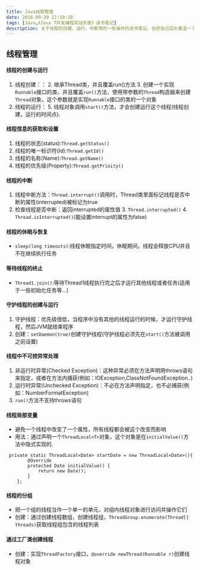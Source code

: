 ```yaml
---
title: Java线程管理
date: 2016-09-30 21:59:18
tags: [Java,《Java 7并发编程实战手册》读书笔记]
description: 关于线程的创建、运行、中断等的一些操作的读书笔记，也好自己回头重温一下基础知识
---
```

## 线程管理

#### 线程的创建与运行
1. 线程创建：：
	2. 继承Thread类，并且覆盖run()方法
	3. 创建一个实现`Runnable`接口的类，并且覆盖`run()`方法，使用带参数的`Thread`构造器来创建`Thread`对象，这个参数就是实现`Runnable`接口的类的一个对象
4. 线程的运行：
	5. 线程对象调用`start()`方法，才会创建运行这个线程(线程创建，运行的时间点).

#### 线程信息的获取和设置
1. 线程的状态(status):`Thread.getStatus()`
2. 线程的唯一标识符(Id):`Thread.getId()`
3. 线程的名称(Name):`Thread.getName()`
4. 线程的优先级(Property):`Thread.getPrioity()`

#### 线程的中断
1. 线程中断方法：`Thread.interrupt()`调用时，Thread类里面标记线程是否中断的属性(interrupted)被标记为true
2. 检查线程是否中断：返回interrupted的属性值
	3. `Thread.interrupted()`
	4. `Thread.isInterrupted()`(能设置interrupt的属性为false)

#### 线程的休眠与恢复
+  `sleep(long timeouts)`:线程休眠指定时间，休眠期间，线程会释放CPU并且不在继续执行任务

#### 等待线程的终止
+ `Thread1.join()`:等待Thread1线程执行完之后才运行其他线程或者任务(适用于一些初始化任务等...)

#### 守护线程的创建与运行
1. 守护线程：优先级很低，当程序中没有其他的线程运行的时候，才运行守护线程，然后JVM就结束程序
2. 创建：`setDaemon(true)`创建守护线程(守护线程必须先在`start()`方法被调用之前设置)

#### 线程中不可控异常处理
1. 非运行时异常(Checked Exception)：这种异常必须在方法声明用throws语句来指定，或者在方法内捕获(例如：IOException,ClassNotFoundException..)
2. 运行时异常(Unchecked Exception)：不必在方法声明指定，也不必捕获(例如：NumberFormatException)
3. `run()`方法不支持throws语句

#### 线程局部变量
+ 避免一个线程中改变了一个属性，所有线程都会被这个改变而影响
+ 用法：通过声明一个`ThreadLocal<T>`对象，这个对象是在`initialValue()`方法中隐式实现的.
```
 private static ThreadLocal<Date> startDate = new ThreadLocal<Date>(){
        @Override
        protected Date initialValue() {
            return new Date();
        }
    };
```

#### 线程的分组
+ 把一个组的线程当作一个单一的单元，对组内线程对象进行访问并操作它们
+ 创建：通过创建线程数组，创建线程组，`ThreadGroup.enumerate(Thread[] threads)`获取线程组包含的线程列表

#### 通过工厂类创建线程
+ 创建：实现`ThreadFactory`接口，`@override newThread(Runnable r)`创建线程对象
